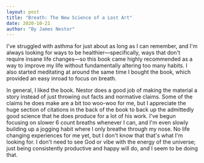 ```yaml
---
layout: post
title: "Breath: The New Science of a Lost Art"
date: 2020-10-21
author: "By James Nestor"
---
```


I've struggled with asthma for just about as long as I can remember, and I'm always looking for ways to be healthier—specifically, ways that don't require insane life changes—so this book came highly recommended as a way to improve my life without fundamentally altering too many habits. I  also started meditating at around the same time I bought the book, which provided an easy inroad to focus on breath. 

In general, I liked the book. Nestor does a good job of making the material a story instead of just throwing out facts and normative claims. Some of the claims he does make are a bit too woo-woo for me, but I appreciate the huge section of citations in the back of the book to back up the admittedly good science that he does produce for a lot of his work. I've begun focusing on slower 6 count breaths whenever I can, and I'm even slowly building up a jogging habit where I only breathe through my nose. No life changing experiences for me yet, but I don't know that that's what I'm looking for. I don't need to see God or vibe with the energy of the universe; just being consistently productive and happy will do, and I seem to be doing that.